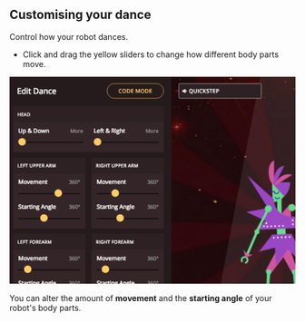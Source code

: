 ## Customising your dance

Control how your robot dances.



+ Click and drag the yellow sliders to change how different body parts move.

![screenshot](images/robo-sliders.png)

You can alter the amount of __movement__ and the __starting angle__ of your robot's body parts.

